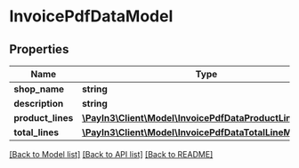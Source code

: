 # InvoicePdfDataModel

## Properties
Name | Type | Description | Notes
------------ | ------------- | ------------- | -------------
**shop_name** | **string** |  | [optional] 
**description** | **string** |  | [optional] 
**product_lines** | [**\PayIn3\Client\Model\InvoicePdfDataProductLineModel[]**](InvoicePdfDataProductLineModel.md) |  | [optional] 
**total_lines** | [**\PayIn3\Client\Model\InvoicePdfDataTotalLineModel[]**](InvoicePdfDataTotalLineModel.md) |  | [optional] 

[[Back to Model list]](../README.md#documentation-for-models) [[Back to API list]](../README.md#documentation-for-api-endpoints) [[Back to README]](../README.md)


